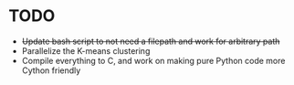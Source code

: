 # TODO
* ~~Update bash script to not need a filepath and work for arbitrary path~~
* Parallelize the K-means clustering
* Compile everything to C, and work on making pure Python code more Cython friendly
